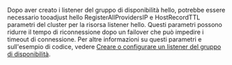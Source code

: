 Dopo aver creato i listener del gruppo di disponibilità hello, potrebbe essere necessario tooadjust hello RegisterAllProvidersIP e HostRecordTTL parametri del cluster per la risorsa listener hello. Questi parametri possono ridurre il tempo di riconnessione dopo un failover che può impedire i timeout di connessione. Per altre informazioni su questi parametri e sull'esempio di codice, vedere [Creare o configurare un listener del gruppo di disponibilità](https://msdn.microsoft.com/library/hh213080.aspx#MultiSubnetFailover).

